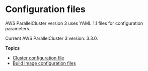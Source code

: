 # Configuration files<a name="configuration-v3"></a>

AWS ParallelCluster version 3 uses YAML 1\.1 files for configuration parameters\.

Current AWS ParallelCluster 3 version: 3\.3\.0\.

**Topics**
+ [Cluster configuration file](cluster-configuration-file-v3.md)
+ [Build image configuration files](image-builder-configuration-file-v3.md)